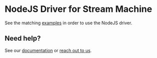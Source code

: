 # NodeJS Driver for Stream Machine

See the matching [examples](https://github.com/streammachineio/nodejs-examples) in order to use the NodeJS driver.

## Need help?

See our [documentation](https://docs.streammachine.io) or [reach out to us](https://docs.streammachine.io/docs/0.1.0/contact/index.html).
